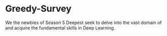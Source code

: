 # Greedy-Survey
We the newbies of Season 5 Deepest seek to delve into the vast domain of and acquire the fundamental skills in Deep Learning. 
